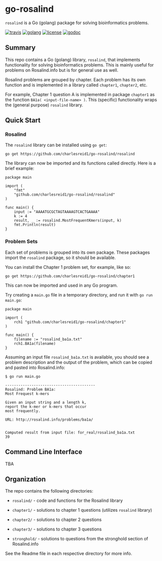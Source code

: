 # go-rosalind

`rosalind` is a Go (golang) package for solving bioinformatics problems.

[![travis](https://img.shields.io/travis/charlesreid1/go-rosalind.svg)](https://travis-ci.org/charlesreid1/go-rosalind.svg)
[![golang](https://img.shields.io/badge/language-golang-00ADD8.svg)](https://golang.org)
[![license](https://img.shields.io/github/license/charlesreid1/go-rosalind.svg)](https://github.com/charlesreid1/go-rosalind/blob/master/LICENSE)
[![godoc](https://godoc.org/github.com/charlesreid1/go-rosalind?status.svg)](http://godoc.org/github.com/charlesreid1/go-rosalind)

## Summary

This repo contains a Go (golang) library, `rosalind`, that implements
functionality for solving bioinformatics problems. This is mainly
useful for problems on Rosalind.info but is for general use as well.

Rosalind problems are grouped by chapter. Each problem has its own 
function and is implemented in a library called `chapter1`, `chapter2`,
etc.

For example, Chapter 1 question A is implemented in package
`chapter1` as the function `BA1a( <input-file-name> )`. 
This (specific) functionality wraps the (general purpose)
`rosalind` library.

## Quick Start

### Rosalind

The `rosalind` library can be installed using `go get`:

```
go get https://github.com/charlesreid1/go-rosalind/rosalind
```

The library can now be imported and its functions called directly.
Here is a brief example:

```
package main

import (
    "fmt"
    "github.com/charlesreid1/go-rosalind/rosalind"
)

func main() {
    input := "AAAATGCGCTAGTAAAAGTCACTGAAAA"
    k := 4
    result, _ := rosalind.MostFrequentKmers(input, k)
    fmt.Println(result)
}
```

### Problem Sets

Each set of problems is grouped into its own package. These
packages import the `rosalind` package, so it should be
available.

You can install the Chapter 1 problem set, for example, like so:

```
go get https://github.com/charlesreid1/go-rosalind/chapter1
```

This can now be imported and used in any Go program. 

Try creating a `main.go` file in a temporary directory,
and run it with `go run main.go`:

```
package main

import (
    rch1 "github.com/charlesreid1/go-rosalind/chapter1"
)

func main() {
    filename := "rosalind_ba1a.txt"
    rch1.BA1a(filename)
}
```

Assuming an input file `rosalind_ba1a.txt` is available,
you should see a problem description and the output of
the problem, which can be copied and pasted into
Rosalind.info:

```
$ go run main.go

-----------------------------------------
Rosalind: Problem BA1a:
Most Frequest k-mers

Given an input string and a length k,
report the k-mer or k-mers that occur
most frequently.

URL: http://rosalind.info/problems/ba1a/


Computed result from input file: for_real/rosalind_ba1a.txt
39
```

## Command Line Interface

TBA

## Organization

The repo contains the following directories:

* `rosalind/` - code and functions for the Rosalind library

* `chapter1/` - solutions to chapter 1 questions (utilizes `rosalind` library)

* `chapter2/` - solutions to chapter 2 questions

* `chapter3/` - solutions to chapter 3 questions

* `stronghold/` - solutions to questions from the stronghold section of Rosalind.info

See the Readme file in each respective directory for more info.

